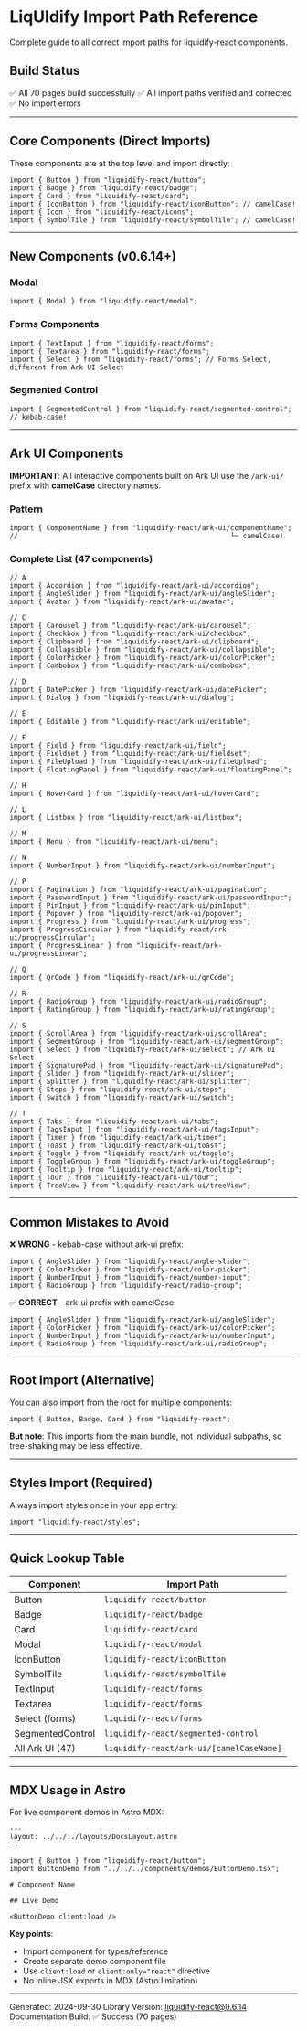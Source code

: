 # LiqUIdify Import Path Reference

Complete guide to all correct import paths for liquidify-react components.

## Build Status

✅ All 70 pages build successfully
✅ All import paths verified and corrected
✅ No import errors

---

## Core Components (Direct Imports)

These components are at the top level and import directly:

```tsx
import { Button } from "liquidify-react/button";
import { Badge } from "liquidify-react/badge";
import { Card } from "liquidify-react/card";
import { IconButton } from "liquidify-react/iconButton"; // camelCase!
import { Icon } from "liquidify-react/icons";
import { SymbolTile } from "liquidify-react/symbolTile"; // camelCase!
```

---

## New Components (v0.6.14+)

### Modal

```tsx
import { Modal } from "liquidify-react/modal";
```

### Forms Components

```tsx
import { TextInput } from "liquidify-react/forms";
import { Textarea } from "liquidify-react/forms";
import { Select } from "liquidify-react/forms"; // Forms Select, different from Ark UI Select
```

### Segmented Control

```tsx
import { SegmentedControl } from "liquidify-react/segmented-control"; // kebab-case!
```

---

## Ark UI Components

**IMPORTANT**: All interactive components built on Ark UI use the `/ark-ui/` prefix with **camelCase** directory names.

### Pattern

```tsx
import { ComponentName } from "liquidify-react/ark-ui/componentName";
//                                                    └─ camelCase!
```

### Complete List (47 components)

```tsx
// A
import { Accordion } from "liquidify-react/ark-ui/accordion";
import { AngleSlider } from "liquidify-react/ark-ui/angleSlider";
import { Avatar } from "liquidify-react/ark-ui/avatar";

// C
import { Carousel } from "liquidify-react/ark-ui/carousel";
import { Checkbox } from "liquidify-react/ark-ui/checkbox";
import { Clipboard } from "liquidify-react/ark-ui/clipboard";
import { Collapsible } from "liquidify-react/ark-ui/collapsible";
import { ColorPicker } from "liquidify-react/ark-ui/colorPicker";
import { Combobox } from "liquidify-react/ark-ui/combobox";

// D
import { DatePicker } from "liquidify-react/ark-ui/datePicker";
import { Dialog } from "liquidify-react/ark-ui/dialog";

// E
import { Editable } from "liquidify-react/ark-ui/editable";

// F
import { Field } from "liquidify-react/ark-ui/field";
import { Fieldset } from "liquidify-react/ark-ui/fieldset";
import { FileUpload } from "liquidify-react/ark-ui/fileUpload";
import { FloatingPanel } from "liquidify-react/ark-ui/floatingPanel";

// H
import { HoverCard } from "liquidify-react/ark-ui/hoverCard";

// L
import { Listbox } from "liquidify-react/ark-ui/listbox";

// M
import { Menu } from "liquidify-react/ark-ui/menu";

// N
import { NumberInput } from "liquidify-react/ark-ui/numberInput";

// P
import { Pagination } from "liquidify-react/ark-ui/pagination";
import { PasswordInput } from "liquidify-react/ark-ui/passwordInput";
import { PinInput } from "liquidify-react/ark-ui/pinInput";
import { Popover } from "liquidify-react/ark-ui/popover";
import { Progress } from "liquidify-react/ark-ui/progress";
import { ProgressCircular } from "liquidify-react/ark-ui/progressCircular";
import { ProgressLinear } from "liquidify-react/ark-ui/progressLinear";

// Q
import { QrCode } from "liquidify-react/ark-ui/qrCode";

// R
import { RadioGroup } from "liquidify-react/ark-ui/radioGroup";
import { RatingGroup } from "liquidify-react/ark-ui/ratingGroup";

// S
import { ScrollArea } from "liquidify-react/ark-ui/scrollArea";
import { SegmentGroup } from "liquidify-react/ark-ui/segmentGroup";
import { Select } from "liquidify-react/ark-ui/select"; // Ark UI Select
import { SignaturePad } from "liquidify-react/ark-ui/signaturePad";
import { Slider } from "liquidify-react/ark-ui/slider";
import { Splitter } from "liquidify-react/ark-ui/splitter";
import { Steps } from "liquidify-react/ark-ui/steps";
import { Switch } from "liquidify-react/ark-ui/switch";

// T
import { Tabs } from "liquidify-react/ark-ui/tabs";
import { TagsInput } from "liquidify-react/ark-ui/tagsInput";
import { Timer } from "liquidify-react/ark-ui/timer";
import { Toast } from "liquidify-react/ark-ui/toast";
import { Toggle } from "liquidify-react/ark-ui/toggle";
import { ToggleGroup } from "liquidify-react/ark-ui/toggleGroup";
import { Tooltip } from "liquidify-react/ark-ui/tooltip";
import { Tour } from "liquidify-react/ark-ui/tour";
import { TreeView } from "liquidify-react/ark-ui/treeView";
```

---

## Common Mistakes to Avoid

❌ **WRONG** - kebab-case without ark-ui prefix:

```tsx
import { AngleSlider } from "liquidify-react/angle-slider";
import { ColorPicker } from "liquidify-react/color-picker";
import { NumberInput } from "liquidify-react/number-input";
import { RadioGroup } from "liquidify-react/radio-group";
```

✅ **CORRECT** - ark-ui prefix with camelCase:

```tsx
import { AngleSlider } from "liquidify-react/ark-ui/angleSlider";
import { ColorPicker } from "liquidify-react/ark-ui/colorPicker";
import { NumberInput } from "liquidify-react/ark-ui/numberInput";
import { RadioGroup } from "liquidify-react/ark-ui/radioGroup";
```

---

## Root Import (Alternative)

You can also import from the root for multiple components:

```tsx
import { Button, Badge, Card } from "liquidify-react";
```

**But note**: This imports from the main bundle, not individual subpaths, so tree-shaking may be less effective.

---

## Styles Import (Required)

Always import styles once in your app entry:

```tsx
import "liquidify-react/styles";
```

---

## Quick Lookup Table

| Component        | Import Path                              |
| ---------------- | ---------------------------------------- |
| Button           | `liquidify-react/button`                 |
| Badge            | `liquidify-react/badge`                  |
| Card             | `liquidify-react/card`                   |
| Modal            | `liquidify-react/modal`                  |
| IconButton       | `liquidify-react/iconButton`             |
| SymbolTile       | `liquidify-react/symbolTile`             |
| TextInput        | `liquidify-react/forms`                  |
| Textarea         | `liquidify-react/forms`                  |
| Select (forms)   | `liquidify-react/forms`                  |
| SegmentedControl | `liquidify-react/segmented-control`      |
| All Ark UI (47)  | `liquidify-react/ark-ui/[camelCaseName]` |

---

## MDX Usage in Astro

For live component demos in Astro MDX:

```tsx
---
layout: ../../../layouts/DocsLayout.astro
---

import { Button } from "liquidify-react/button";
import ButtonDemo from "../../../components/demos/ButtonDemo.tsx";

# Component Name

## Live Demo

<ButtonDemo client:load />
```

**Key points**:

- Import component for types/reference
- Create separate demo component file
- Use `client:load` or `client:only="react"` directive
- No inline JSX exports in MDX (Astro limitation)

---

Generated: 2024-09-30
Library Version: liquidify-react@0.6.14
Documentation Build: ✅ Success (70 pages)
